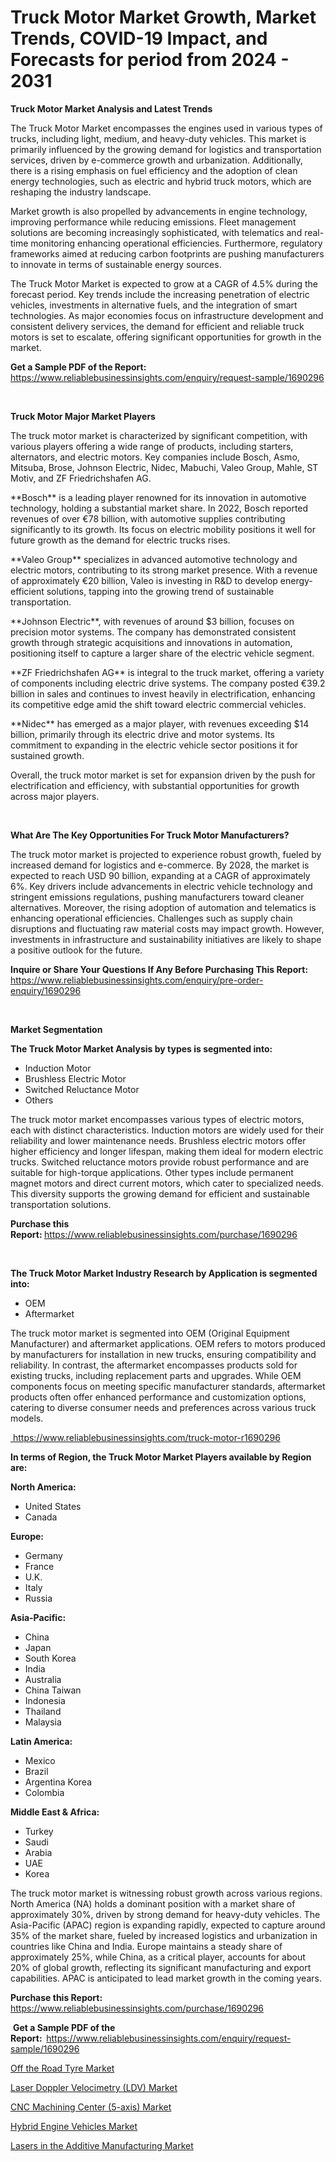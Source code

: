 <p><h1>Truck Motor Market Growth, Market Trends, COVID-19 Impact, and Forecasts for period from 2024 - 2031</h1></p><p><strong>Truck Motor Market Analysis and Latest Trends</strong></p>
<p><p>The Truck Motor Market encompasses the engines used in various types of trucks, including light, medium, and heavy-duty vehicles. This market is primarily influenced by the growing demand for logistics and transportation services, driven by e-commerce growth and urbanization. Additionally, there is a rising emphasis on fuel efficiency and the adoption of clean energy technologies, such as electric and hybrid truck motors, which are reshaping the industry landscape.</p><p>Market growth is also propelled by advancements in engine technology, improving performance while reducing emissions. Fleet management solutions are becoming increasingly sophisticated, with telematics and real-time monitoring enhancing operational efficiencies. Furthermore, regulatory frameworks aimed at reducing carbon footprints are pushing manufacturers to innovate in terms of sustainable energy sources.</p><p>The Truck Motor Market is expected to grow at a CAGR of 4.5% during the forecast period. Key trends include the increasing penetration of electric vehicles, investments in alternative fuels, and the integration of smart technologies. As major economies focus on infrastructure development and consistent delivery services, the demand for efficient and reliable truck motors is set to escalate, offering significant opportunities for growth in the market.</p></p>
<p><strong>Get a Sample PDF of the Report:&nbsp;</strong> <a href="https://www.reliablebusinessinsights.com/enquiry/request-sample/1690296?utm_campaign=102&utm_medium=2&utm_source=Github&utm_content=ia&utm_term=02112024&utm_id=truck-motor">https://www.reliablebusinessinsights.com/enquiry/request-sample/1690296</a></p>
<p>&nbsp;</p>
<p><strong>Truck Motor Major Market Players</strong></p>
<p><p>The truck motor market is characterized by significant competition, with various players offering a wide range of products, including starters, alternators, and electric motors. Key companies include Bosch, Asmo, Mitsuba, Brose, Johnson Electric, Nidec, Mabuchi, Valeo Group, Mahle, ST Motiv, and ZF Friedrichshafen AG.</p><p>**Bosch** is a leading player renowned for its innovation in automotive technology, holding a substantial market share. In 2022, Bosch reported revenues of over €78 billion, with automotive supplies contributing significantly to its growth. Its focus on electric mobility positions it well for future growth as the demand for electric trucks rises.</p><p>**Valeo Group** specializes in advanced automotive technology and electric motors, contributing to its strong market presence. With a revenue of approximately €20 billion, Valeo is investing in R&D to develop energy-efficient solutions, tapping into the growing trend of sustainable transportation.</p><p>**Johnson Electric**, with revenues of around $3 billion, focuses on precision motor systems. The company has demonstrated consistent growth through strategic acquisitions and innovations in automation, positioning itself to capture a larger share of the electric vehicle segment.</p><p>**ZF Friedrichshafen AG** is integral to the truck market, offering a variety of components including electric drive systems. The company posted €39.2 billion in sales and continues to invest heavily in electrification, enhancing its competitive edge amid the shift toward electric commercial vehicles.</p><p>**Nidec** has emerged as a major player, with revenues exceeding $14 billion, primarily through its electric drive and motor systems. Its commitment to expanding in the electric vehicle sector positions it for sustained growth.</p><p>Overall, the truck motor market is set for expansion driven by the push for electrification and efficiency, with substantial opportunities for growth across major players.</p></p>
<p>&nbsp;</p>
<p><strong>What Are The Key Opportunities For Truck Motor Manufacturers?</strong></p>
<p><p>The truck motor market is projected to experience robust growth, fueled by increased demand for logistics and e-commerce. By 2028, the market is expected to reach USD 90 billion, expanding at a CAGR of approximately 6%. Key drivers include advancements in electric vehicle technology and stringent emissions regulations, pushing manufacturers toward cleaner alternatives. Moreover, the rising adoption of automation and telematics is enhancing operational efficiencies. Challenges such as supply chain disruptions and fluctuating raw material costs may impact growth. However, investments in infrastructure and sustainability initiatives are likely to shape a positive outlook for the future.</p></p>
<p><strong>Inquire or Share Your Questions If Any Before Purchasing This Report:</strong> <a href="https://www.reliablebusinessinsights.com/enquiry/pre-order-enquiry/1690296?utm_campaign=102&utm_medium=2&utm_source=Github&utm_content=ia&utm_term=02112024&utm_id=truck-motor">https://www.reliablebusinessinsights.com/enquiry/pre-order-enquiry/1690296</a></p>
<p>&nbsp;</p>
<p><strong>Market Segmentation</strong></p>
<p><strong>The Truck Motor Market Analysis by types is segmented into:</strong></p>
<p><ul><li>Induction Motor</li><li>Brushless Electric Motor</li><li>Switched Reluctance Motor</li><li>Others</li></ul></p>
<p><p>The truck motor market encompasses various types of electric motors, each with distinct characteristics. Induction motors are widely used for their reliability and lower maintenance needs. Brushless electric motors offer higher efficiency and longer lifespan, making them ideal for modern electric trucks. Switched reluctance motors provide robust performance and are suitable for high-torque applications. Other types include permanent magnet motors and direct current motors, which cater to specialized needs. This diversity supports the growing demand for efficient and sustainable transportation solutions.</p></p>
<p><strong>Purchase this Report:&nbsp;</strong><a href="https://www.reliablebusinessinsights.com/purchase/1690296?utm_campaign=102&utm_medium=2&utm_source=Github&utm_content=ia&utm_term=02112024&utm_id=truck-motor">https://www.reliablebusinessinsights.com/purchase/1690296</a></p>
<p>&nbsp;</p>
<p><strong>The Truck Motor Market Industry Research by Application is segmented into:</strong></p>
<p><ul><li>OEM</li><li>Aftermarket</li></ul></p>
<p><p>The truck motor market is segmented into OEM (Original Equipment Manufacturer) and aftermarket applications. OEM refers to motors produced by manufacturers for installation in new trucks, ensuring compatibility and reliability. In contrast, the aftermarket encompasses products sold for existing trucks, including replacement parts and upgrades. While OEM components focus on meeting specific manufacturer standards, aftermarket products often offer enhanced performance and customization options, catering to diverse consumer needs and preferences across various truck models.</p></p>
<p><a href="https://www.reliablebusinessinsights.com/truck-motor-r1690296?utm_campaign=102&utm_medium=2&utm_source=Github&utm_content=ia&utm_term=02112024&utm_id=truck-motor">&nbsp;https://www.reliablebusinessinsights.com/truck-motor-r1690296</a></p>
<p><strong>In terms of Region, the Truck Motor Market Players available by Region are:</strong></p>
<p>
    <p> <strong> North America: </strong>
        <ul>
            <li>United States</li>
            <li>Canada</li>
        </ul>
        </p> 
    <p> <strong> Europe: </strong>
        <ul>
            <li>Germany</li>
            <li>France</li>
            <li>U.K.</li>
            <li>Italy</li>
            <li>Russia</li>
        </ul>
        </p> 
    <p> <strong> Asia-Pacific: </strong>
        <ul>
            <li>China</li>
            <li>Japan</li>
            <li>South Korea</li>
            <li>India</li>
            <li>Australia</li>
            <li>China Taiwan</li>
            <li>Indonesia</li>
            <li>Thailand</li>
            <li>Malaysia</li>
        </ul>
        </p> 
    <p> <strong> Latin America: </strong>
        <ul>
            <li>Mexico</li>
            <li>Brazil</li>
            <li>Argentina Korea</li>
            <li>Colombia</li>
        </ul>
        </p> 
    <p> <strong> Middle East & Africa: </strong>
        <ul>
            <li>Turkey</li>
            <li>Saudi</li>
            <li>Arabia</li>
            <li>UAE</li>
            <li>Korea</li>
        </ul>
    </p>
    </p>
<p><p>The truck motor market is witnessing robust growth across various regions. North America (NA) holds a dominant position with a market share of approximately 30%, driven by strong demand for heavy-duty vehicles. The Asia-Pacific (APAC) region is expanding rapidly, expected to capture around 35% of the market share, fueled by increased logistics and urbanization in countries like China and India. Europe maintains a steady share of approximately 25%, while China, as a critical player, accounts for about 20% of global growth, reflecting its significant manufacturing and export capabilities. APAC is anticipated to lead market growth in the coming years.</p></p>
<p><strong>Purchase this Report: </strong><a href="https://www.reliablebusinessinsights.com/purchase/1690296?utm_campaign=102&utm_medium=2&utm_source=Github&utm_content=ia&utm_term=02112024&utm_id=truck-motor">https://www.reliablebusinessinsights.com/purchase/1690296</a></p>
<p>&nbsp;<strong>Get a Sample PDF of the Report:&nbsp;&nbsp;</strong><a href="https://www.reliablebusinessinsights.com/enquiry/request-sample/1690296?utm_campaign=102&utm_medium=2&utm_source=Github&utm_content=ia&utm_term=02112024&utm_id=truck-motor">https://www.reliablebusinessinsights.com/enquiry/request-sample/1690296</a></p>
<p><strong></strong></p>
<p><p><a href="https://github.com/SidorelaGurakuqi596/Market-Research-Report-List-1/blob/main/off-the-road-tyre-market.md?utm_campaign=102&utm_medium=2&utm_source=Github&utm_content=ia&utm_term=02112024&utm_id=truck-motor">Off the Road Tyre Market</a></p><p><a href="https://issuu.com/reportprime-2/docs/laser-doppler-velocimetry-ldv-marke_4bc266829c06da?utm_campaign=102&utm_medium=2&utm_source=Github&utm_content=ia&utm_term=02112024&utm_id=truck-motor">Laser Doppler Velocimetry (LDV) Market</a></p><p><a href="https://issuu.com/reportprime-2/docs/cnc-machining-center-5-axis-market-_d921e8fa3901af?utm_campaign=102&utm_medium=2&utm_source=Github&utm_content=ia&utm_term=02112024&utm_id=truck-motor">CNC Machining Center (5-axis) Market</a></p><p><a href="https://github.com/laurettae0ac/Market-Research-Report-List-1/blob/main/hybrid-engine-vehicles-market.md?utm_campaign=102&utm_medium=2&utm_source=Github&utm_content=ia&utm_term=02112024&utm_id=truck-motor">Hybrid Engine Vehicles Market</a></p><p><a href="https://www.linkedin.com/pulse/global-perspectives-lasers-additive-manufacturing-market-fcgtc?utm_campaign=102&utm_medium=2&utm_source=Github&utm_content=ia&utm_term=02112024&utm_id=truck-motor">Lasers in the Additive Manufacturing Market</a></p></p>